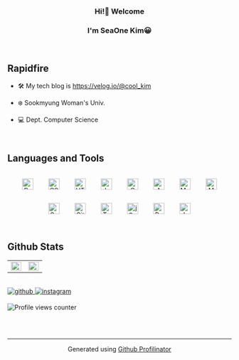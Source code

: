 ### <div align="center">Hi!👋 Welcome</div>  
  

### <div align="center">I'm SeaOne Kim😀</div>  
  

<br/>  


## Rapidfire  

- 🛠️ My tech blog is https://velog.io/@cool_kim  
  

- ❄️ Sookmyung Woman's Univ.  
  

- 💻 Dept. Computer Science  


<br/>  


## Languages and Tools  
<div align="center">  
<img style="margin: 15px" src="https://profilinator.rishav.dev/skills-assets/react-original-wordmark.svg" alt="React" height="25" />  
<img style="margin: 15px" src="https://profilinator.rishav.dev/skills-assets/css3-original-wordmark.svg" alt="CSS3" height="25" />  
<img style="margin: 15px" src="https://profilinator.rishav.dev/skills-assets/html5-original-wordmark.svg" alt="HTML5" height="25" />  
<img style="margin: 15px" src="https://profilinator.rishav.dev/skills-assets/javascript-original.svg" alt="JavaScript" height="25" />  
<img style="margin: 15px" src="https://profilinator.rishav.dev/skills-assets/c-original.svg" alt="C" height="25" />  
<img style="margin: 15px" src="https://profilinator.rishav.dev/skills-assets/amazonwebservices-original-wordmark.svg" alt="AWS" height="25" />  
<img style="margin: 15px" src="https://profilinator.rishav.dev/skills-assets/mysql-original-wordmark.svg" alt="MySQL" height="25" />  
<img style="margin: 15px" src="https://profilinator.rishav.dev/skills-assets/mongodb-original-wordmark.svg" alt="MongoDB" height="25" />  
<img style="margin: 15px" src="https://profilinator.rishav.dev/skills-assets/sass-original.svg" alt="Sass" height="25" />  
<img style="margin: 15px" src="https://profilinator.rishav.dev/skills-assets/git-scm-icon.svg" alt="Git" height="25" />  
<img style="margin: 15px" src="https://profilinator.rishav.dev/skills-assets/tensorflow-icon.svg" alt="TensorFlow" height="25" />  
<img style="margin: 15px" src="https://profilinator.rishav.dev/skills-assets/jquery.png" alt="jQuery" height="25" />  
<img style="margin: 15px" src="https://profilinator.rishav.dev/skills-assets/redux-original.svg" alt="Redux" height="25" />  
<img style="margin: 15px" src="https://profilinator.rishav.dev/skills-assets/java-original-wordmark.svg" alt="Java" height="25" />  
</div>  

<br/>  


## Github Stats  
<table><tr><td valign="top" width="50%">

<img src="https://github-readme-stats.vercel.app/api?username=coolkim99&show_icons=true&count_private=true&hide_border=true" align="left" style="width: 100%" />

</td><td valign="top" width="50%">

<img src="https://github-readme-stats.vercel.app/api/top-langs/?username=coolkim99&hide_border=true&layout=compact" align="left" style="width: 100%" />

</td></tr></table>  

<br/>  

<a href="https://github.com/coolkim99" target="_blank">
<img src=https://img.shields.io/badge/github-%2324292e.svg?&style=for-the-badge&logo=github&logoColor=white alt=github style="margin-bottom: 5px;" />
</a>
<a href="https://instagram.com/c1__cool__" target="_blank">
<img src=https://img.shields.io/badge/instagram-%23000000.svg?&style=for-the-badge&logo=instagram&logoColor=white alt=instagram style="margin-bottom: 5px;" />
</a>  
  

<br/>  

![Profile views counter](https://komarev.com/ghpvc/?username=coolkim99&&style=flat-square)  
  

<br/>  


<br />

----
<div align="center">Generated using <a href="https://profilinator.rishav.dev/" target="_blank">Github Profilinator</a></div>
